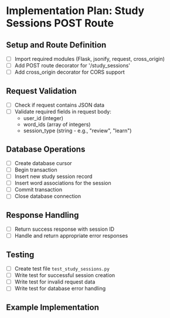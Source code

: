 # Implementation Plan: Study Sessions POST Route

## Setup and Route Definition
- [ ] Import required modules (Flask, jsonify, request, cross_origin)
- [ ] Add POST route decorator for '/study_sessions'
- [ ] Add cross_origin decorator for CORS support

## Request Validation
- [ ] Check if request contains JSON data
- [ ] Validate required fields in request body:
  - user_id (integer)
  - word_ids (array of integers)
  - session_type (string - e.g., "review", "learn")

## Database Operations
- [ ] Create database cursor
- [ ] Begin transaction
- [ ] Insert new study session record
- [ ] Insert word associations for the session
- [ ] Commit transaction
- [ ] Close database connection

## Response Handling
- [ ] Return success response with session ID
- [ ] Handle and return appropriate error responses

## Testing
- [ ] Create test file `test_study_sessions.py`
- [ ] Write test for successful session creation
- [ ] Write test for invalid request data
- [ ] Write test for database error handling

## Example Implementation
